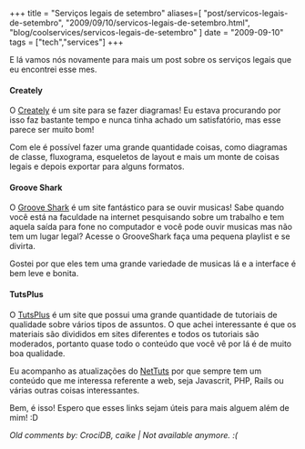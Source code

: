 +++
title = "Serviços legais de setembro"
aliases=[
  "post/servicos-legais-de-setembro",
  "2009/09/10/servicos-legais-de-setembro.html",
  "blog/coolservices/servicos-legais-de-setembro"
]
date = "2009-09-10"
tags = ["tech","services"]
+++

E lá vamos nós novamente para mais um post sobre os serviços legais que eu encontrei esse mes.

#### Creately

O [Creately](http://creately.com/ "Creately") é  um site para se fazer
diagramas! Eu  estava procurando por  isso faz bastante tempo  e nunca
tinha achado um satisfatório, mas esse parece ser muito bom!

Com ele é possível fazer uma grande quantidade coisas, como diagramas
de classe, fluxograma, esqueletos de layout e mais um monte de coisas
legais e depois exportar para alguns formatos.

#### Groove Shark

O [Groove Shark](http://listen.grooveshark.com/ "Groove Shark") é um
site fantástico para se ouvir musicas! Sabe quando você está na
faculdade na internet pesquisando sobre um trabalho e tem aquela saída
para fone no computador e você pode ouvir musicas mas não tem um lugar
legal? Acesse o GrooveShark faça uma pequena playlist e se divirta.

Gostei por que eles tem uma grande variedade de musicas lá e a
interface é bem leve e bonita.

#### TutsPlus

O [TutsPlus](http://tutsplus.com/ "TutsPlus") é um site que possui uma
grande quantidade de tutoriais de qualidade sobre vários tipos de
assuntos. O que achei interessante é que os materiais são divididos em
sites diferentes e todos os tutoriais são moderados, portanto quase
todo o conteúdo que você vê por lá é de muito boa qualidade.

Eu acompanho as atualizações do
[NetTuts](http://net.tutsplus.com/ "NetTuts+") por que sempre tem um
conteúdo que me interessa referente a web, seja Javascrit, PHP, Rails
ou várias outras coisas interessantes.

Bem, é isso! Espero que esses links sejam úteis para mais alguem além de mim! :D



_Old comments by: CrociDB, caike | Not available anymore. :(_
